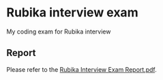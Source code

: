 # Rubika interview exam

My coding exam for Rubika interview

## Report

Please refer to the [Rubika Interview Exam Report.pdf](Rubika%20Interview%20Exam%20Report.pdf).
